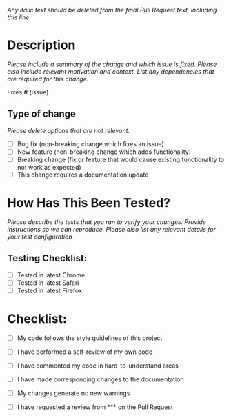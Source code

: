 _Any italic text should be deleted from the final Pull Request text, including this line_

# Description

_Please include a summary of the change and which issue is fixed. Please also include relevant motivation and context. List any dependencies that are required for this change._

Fixes # (issue)

## Type of change

_Please delete options that are not relevant._

- [ ] Bug fix (non-breaking change which fixes an issue)
- [ ] New feature (non-breaking change which adds functionality)
- [ ] Breaking change (fix or feature that would cause existing functionality to not work as expected)
- [ ] This change requires a documentation update

# How Has This Been Tested?

_Please describe the tests that you ran to verify your changes. Provide instructions so we can reproduce. Please also list any relevant details for your test configuration_

## Testing Checklist:

- [ ] Tested in latest Chrome
- [ ] Tested in latest Safari
- [ ] Tested in latest Firefox

# Checklist:

- [ ] My code follows the style guidelines of this project
- [ ] I have performed a self-review of my own code
- [ ] I have commented my code in hard-to-understand areas
- [ ] I have made corresponding changes to the documentation
- [ ] My changes generate no new warnings
- [ ] I have requested a review from  *** on the Pull Request

